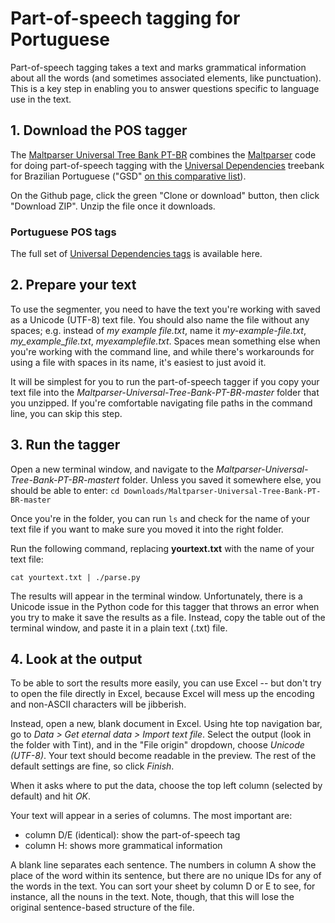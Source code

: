 # Part-of-speech tagging for Portuguese
Part-of-speech tagging takes a text and marks grammatical information about all the words (and sometimes associated elements, like punctuation). This is a key step in enabling you to answer questions specific to language use in the text.

## 1. Download the POS tagger
The [Maltparser Universal Tree Bank PT-BR](https://github.com/pedrobalage/Maltparser-Universal-Tree-Bank-PT-BR) combines the [Maltparser](http://www.maltparser.org/) code for doing part-of-speech tagging with the [Universal Dependencies](https://universaldependencies.org/) treebank for Brazilian Portuguese ("GSD" [on this comparative list](https://universaldependencies.org/treebanks/pt-comparison.html)).

On the Github page, click the green "Clone or download" button, then click "Download ZIP". Unzip the file once it downloads.


### Portuguese POS tags
The full set of [Universal Dependencies tags](https://universaldependencies.org/u/pos/) is available here.


## 2. Prepare your text
To use the segmenter, you need to have the text you're working with saved as a Unicode (UTF-8) text file. You should also name the file without any spaces; e.g. instead of *my example file.txt*, name it *my-example-file.txt*, *my_example_file.txt*, *myexamplefile.txt*. Spaces mean something else when you're working with the command line, and while there's workarounds for using a file with spaces in its name, it's easiest to just avoid it.

It will be simplest for you to run the part-of-speech tagger if you copy your text file into the _Maltparser-Universal-Tree-Bank-PT-BR-master_ folder that you unzipped. If you're comfortable navigating file paths in the command line, you can skip this step.

## 3. Run the tagger
Open a new terminal window, and navigate to the *Maltparser-Universal-Tree-Bank-PT-BR-mastert* folder. Unless you saved it somewhere else, you should be able to enter:
`cd Downloads/Maltparser-Universal-Tree-Bank-PT-BR-master`

Once you're in the folder, you can run `ls` and check for the name of your text file if you want to make sure you moved it into the right folder.

Run the following command, replacing **yourtext.txt** with the name of your text file:

`cat yourtext.txt | ./parse.py`

The results will appear in the terminal window. Unfortunately, there is a Unicode issue in the Python code for this tagger that throws an error when you try to make it save the results as a file. Instead, copy the table out of the terminal window, and paste it in a plain text (.txt) file.

## 4. Look at the output
To be able to sort the results more easily, you can use Excel -- but don't try to open the file directly in Excel, because Excel will mess up the encoding and non-ASCII characters will be jibberish.

Instead, open a new, blank document in Excel. Using hte top navigation bar, go to *Data > Get eternal data > Import text file*. Select the output (look in the folder with Tint), and in the "File origin" dropdown, choose *Unicode (UTF-8)*. Your text should become readable in the preview. The rest of the default settings are fine, so click *Finish*.

When it asks where to put the data, choose the top left column (selected by default) and hit *OK*.

Your text will appear in a series of columns. The most important are:

* column D/E (identical): show the part-of-speech tag
* column H: shows more grammatical information

A blank line separates each sentence. The numbers in column A show the place of the word within its sentence, but there are no unique IDs for any of the words in the text. You can sort your sheet by column D or E to see, for instance, all the nouns in the text. Note, though, that this will lose the original sentence-based structure of the file.